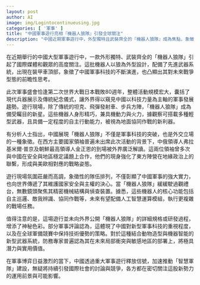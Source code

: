 ```yaml
---
layout: post
author: AI
image: img/Logintocontinueusing.jpg
categories: [ '軍事' ]
title: "中國軍事遊行亮相『機器人狼隊』引發全球關注"
description: "中國近期軍事遊行中，外型獨特且武裝齊全的『機器人狼隊』成為焦點，象徵軍事科技加速演進與地緣政治新布局，展現支援自主作戰和強化東方陣營合作的前瞻性。遊行現場未公佈詳細規格，強化神秘色彩，各界密切關注其作戰潛力與全球軍備競爭走向。"
---
```

在近期舉行的中國大型軍事遊行中，一款外形獨特、武裝齊全的「機器人狼隊」引起了國際媒體和觀眾的高度關注。這批機器人以狼為外型設計，配備了先進武器系統，出現在裝甲車頂部，象徵了中國軍事科技的不斷演進，也凸顯出其對未來戰爭型態的前瞻性思考。

此次軍事盛會恰逢第二次世界大戰日本戰敗80週年，整體活動規模宏大，囊括了現代兵器展示及傳統紀念儀式，讓外界得以窺見中國以科技力量為主軸的軍事發展趨勢。遊行現場，除了傳統的坦克、飛彈發射車、步兵方陣，「機器人狼隊」成為備受矚目的新星。這些機器人身形精巧，兼具機動力與火力，據觀察可搭載多種輕型武器，且具備一定程度的自主行動能力，被視為地面協同作戰的新利器。

有分析人士指出，中國展現「機器人狼隊」不僅是軍事科技的突破，也是外交立場的一種象徵。在西方主要國家領袖普遍未出席此次活動的背景下，中俄領導人弗拉基米爾·普京及朝鮮最高領導人金正恩的到場被外界廣泛解讀。這兩位領袖曾多次與中國在安全與地區穩定議題上合作，他們的現身強化了東方陣營在地緣政治上的聯繫，形成與美歐相對應的戰略姿態。

遊行現場氛圍莊嚴而高調，象徵性的隊伍排列，不僅彰顯了中國軍事的強大實力，也向世界傳遞了其維護國家安全與主權的決心。當「機器人狼隊」緩緩駛過觀禮台，無數鏡頭聚焦其精密機械結構與偵查裝置。據悉，這些機器人的核心功能包括自主巡邏、敵我辨識、協同作戰等，未來有望配備人工智慧運算模組，執行更複雜的戰場任務。

值得注意的是，這場遊行並未向外界公開「機器人狼隊」的詳細規格或研發過程，增添了神秘色彩。部分軍事評論認為，這體現了中國對新型軍事科技的重視程度，以及在全球軍備競賽中保持技術優勢的策略。對於這種結合動物造型與機器智能的新型武器系統，防務專家普遍認為其在未來局部衝突與敏感地區的部署上，將極具潛力與實用價值。

在軍事博弈日益激烈的當下，中國透過重大軍事遊行釋放信號，加速推動「智慧軍隊」建設，無疑將持續引發國際社會的討論與競爭，各方都在密切關注這股新勢力的運用前景與可能影響。